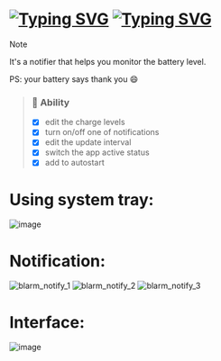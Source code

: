# [![Typing SVG](https://readme-typing-svg.herokuapp.com?font=Fira+Code&size=40&duration=1&pause=1000&vCenter=true&repeat=false&width=50&lines=%F0%9F%94%94)](https://git.io/typing-svg) [![Typing SVG](https://readme-typing-svg.herokuapp.com?font=Fira+Code&size=40&pause=1000&vCenter=true&random=true&width=435&lines=Blarm)](https://git.io/typing-svg)
> [!NOTE]
> It's a notifier that helps you monitor the battery level.
> 
> PS: your battery says thank you 😄


> ### 🦾 Ability
> - [x] edit the charge levels
> - [x] turn on/off one of notifications
> - [x] edit the update interval
> - [x] switch the app active status
> - [x] add to autostart

# Using system tray:
![image](https://github.com/user-attachments/assets/225a3ce8-04f4-4afe-a47f-e16d15e3de62)

# Notification:
![blarm_notify_1](https://github.com/user-attachments/assets/86850369-d88f-4acc-93b0-b82d716f8d58)
![blarm_notify_2](https://github.com/user-attachments/assets/5dfe087a-5042-4aaa-a5bf-1dc60eece154)
![blarm_notify_3](https://github.com/user-attachments/assets/1a8c676b-d4ec-41d1-8e40-1e56e20eb174)

# Interface:
![image](https://github.com/user-attachments/assets/72c03aab-a135-4ae1-9e79-2cb1a910db14)
